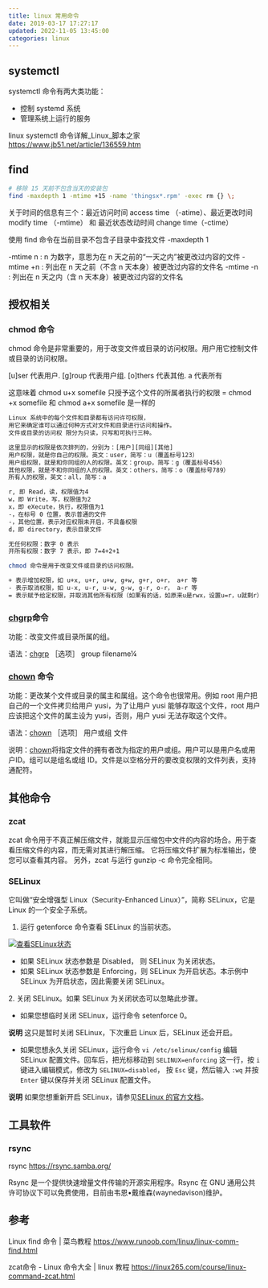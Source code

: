 ```yaml
---
title: linux 常用命令
date: 2019-03-17 17:27:17
updated: 2022-11-05 13:45:00
categories: linux
---
```


## systemctl

systemctl 命令有两大类功能：

* 控制 systemd 系统
* 管理系统上运行的服务

linux systemctl 命令详解_Linux_脚本之家
<https://www.jb51.net/article/136559.htm>

## find

```sh
# 移除 15 天前不包含当天的安装包
find -maxdepth 1 -mtime +15 -name 'thingsx*.rpm' -exec rm {} \;
```

关于时间的信息有三个：最近访问时间 access time （-atime）、最近更改时间 modify time （-mtime） 和 最近状态改动时间 change time（-ctime）

使用 find 命令在当前目录不包含子目录中查找文件
 -maxdepth 1

-mtime n : n 为数字，意思为在 n 天之前的“一天之内”被更改过内容的文件
-mtime +n : 列出在 n 天之前（不含 n 天本身）被更改过内容的文件名
-mtime -n : 列出在 n 天之内（含 n 天本身）被更改过内容的文件名

## 授权相关

### chmod 命令

chmod 命令是非常重要的，用于改变文件或目录的访问权限。用户用它控制文件或目录的访问权限。

[u]ser 代表用户.
[g]roup 代表用户组.
[o]thers 代表其他.
a 代表所有

这意味着 chmod u+x somefile 只授予这个文件的所属者执行的权限
= chmod +x somefile 和 chmod a+x somefile 是一样的

```sh
Linux 系统中的每个文件和目录都有访问许可权限，
用它来确定谁可以通过何种方式对文件和目录进行访问和操作。
文件或目录的访问权 限分为只读，只写和可执行三种。

这里显示的权限是依次排列的，分别为：[用户][同组][其他]
用户权限，就是你自己的权限。英文：user，简写：u（覆盖标号123）
用户组权限，就是和你同组的人的权限。英文：group，简写：g（覆盖标号456）
其他权限，就是不和你同组的人的权限。英文：others，简写：o（覆盖标号789）
所有人的权限，英文：all，简写：a

r, 即 Read，读，权限值为4
w，即 Write，写，权限值为2
x，即 eXecute，执行，权限值为1
-，在标号 0 位置，表示普通的文件
-，其他位置，表示对应权限未开启，不具备权限
d，即 directory，表示目录文件

无任何权限：数字 0 表示
开所有权限：数字 7 表示，即 7=4+2+1

chmod 命令是用于改变文件或目录的访问权限。

+ 表示增加权限，如 u+x, u+r, u+w, g+w, g+r, o+r， a+r 等
- 表示取消权限，如 u-x, u-r, u-w, g-w, g-r, o-r， a-r 等
= 表示赋予给定权限，并取消其他所有权限（如果有的话，如原来u是rwx，设置u=r，u就剩r）
```

### [chgrp](http://yusi123.com/tag/chgrp)命令

功能：改变文件或目录所属的组。

语法：[chgrp](http://yusi123.com/tag/chgrp) ［选项］ group filename¼

### [chown](http://yusi123.com/tag/chown) 命令

功能：更改某个文件或目录的属主和属组。这个命令也很常用。例如 root 用户把自己的一个文件拷贝给用户 yusi，为了让用户 yusi 能够存取这个文件，root 用户应该把这个文件的属主设为 yusi，否则，用户 yusi 无法存取这个文件。

语法：[chown](http://yusi123.com/tag/chown) ［选项］ 用户或组 文件

说明：[chown](http://yusi123.com/tag/chown)将指定文件的拥有者改为指定的用户或组。用户可以是用户名或用户ID。组可以是组名或组 ID。文件是以空格分开的要改变权限的文件列表，支持通配符。

## 其他命令

### zcat

zcat 命令用于不真正解压缩文件，就能显示压缩包中文件的内容的场合。用于查看压缩文件的内容，而无需对其进行解压缩。 它将压缩文件扩展为标准输出，使您可以查看其内容。 另外，zcat 与运行 gunzip -c 命令完全相同。

### SELinux

它叫做“安全增强型 Linux（Security-Enhanced Linux）”，简称 SELinux，它是 Linux 的一个安全子系统。

1. 运行 getenforce 命令查看 SELinux 的当前状态。

[![查看SELinux状态](https://upload-images.jianshu.io/upload_images/1662509-734c0f3e8712a208.png?imageMogr2/auto-orient/strip%7CimageView2/2/w/1240)](http://static-aliyun-doc.oss-cn-hangzhou.aliyuncs.com/assets/img/9763/156560602421065_zh-CN.png)

* 如果 SELinux 状态参数是 Disabled， 则 SELinux 为关闭状态。
* 如果 SELinux 状态参数是 Enforcing，则 SELinux 为开启状态。本示例中 SELinux 为开启状态，因此需要关闭 SELinux。

2\. 关闭 SELinux。如果 SELinux 为关闭状态可以忽略此步骤。

* 如果您想临时关闭 SELinux，运行命令 setenforce 0。

**说明** 这只是暂时关闭 SELinux，下次重启 Linux 后，SELinux 还会开启。

* 如果您想永久关闭 SELinux，运行命令 `vi /etc/selinux/config` 编辑 SELinux 配置文件。回车后，把光标移动到 `SELINUX=enforcing` 这一行，按 `i` 键进入编辑模式，修改为 `SELINUX=disabled`， 按 `Esc` 键，然后输入 `:wq` 并按`Enter` 键以保存并关闭 SELinux 配置文件。

**说明** 如果您想重新开启 SELinux，请参见[SELinux 的官方文档](https://access.redhat.com/documentation/en-us/red_hat_enterprise_linux/5/html/deployment_guide/ch-selinux#s1-SELinux-resources)。

## 工具软件

### rsync

rsync
<https://rsync.samba.org/>

Rsync 是一个提供快速增量文件传输的开源实用程序。Rsync 在 GNU 通用公共许可协议下可以免费使用，目前由韦恩•戴维森(waynedavison)维护。

## 参考

Linux find 命令 | 菜鸟教程
<https://www.runoob.com/linux/linux-comm-find.html>

zcat命令 - Linux 命令大全 | linux 教程
<https://linux265.com/course/linux-command-zcat.html>
